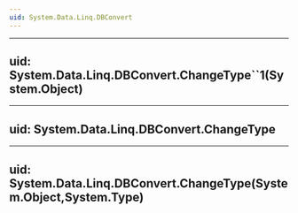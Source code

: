 ```yaml
---
uid: System.Data.Linq.DBConvert
---
```


---
uid: System.Data.Linq.DBConvert.ChangeType``1(System.Object)
---

---
uid: System.Data.Linq.DBConvert.ChangeType
---

---
uid: System.Data.Linq.DBConvert.ChangeType(System.Object,System.Type)
---
